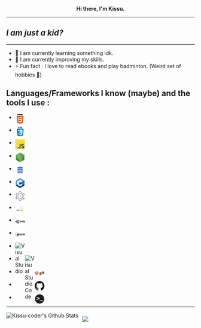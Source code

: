 <strong><center>Hi there, I'm Kissu.</center></strong>
<hr>

## ***I am just a kid?***

<hr>

- 🥴 I am currently learning something idk.
- 🦆 I am currently improving my skills.
- ⚡ Fun fact : I love to read ebooks and play badminton. (Weird set of hobbies 🤣)

## Languages/Frameworks I know (maybe) and the tools I use :
- [<img align="left" alt="HTML5" width="26px" src="https://raw.githubusercontent.com/github/explore/80688e429a7d4ef2fca1e82350fe8e3517d3494d/topics/html/html.png">]("https://developer.mozilla.org/en-US/docs/Web/Guide/HTML/HTML5")

- [<img align="left" alt="CSS3" width="26px" src="https://raw.githubusercontent.com/github/explore/80688e429a7d4ef2fca1e82350fe8e3517d3494d/topics/css/css.png">]("https://developer.mozilla.org/en-US/docs/Web/CSS")

- [<img align="left" alt="Javascript" width="26px" src="https://raw.githubusercontent.com/github/explore/80688e429a7d4ef2fca1e82350fe8e3517d3494d/topics/javascript/javascript.png">]("https://developer.mozilla.org/en-US/docs/Learn/JavaScript/First_steps/What_is_JavaScript")

- [<img align="left" alt="Node Js" width="26px" src="https://raw.githubusercontent.com/github/explore/80688e429a7d4ef2fca1e82350fe8e3517d3494d/topics/nodejs/nodejs.png">]("https://nodejs.org/")

- [<img align="left" alt="SQL" width="26px" src="https://raw.githubusercontent.com/github/explore/80688e429a7d4ef2fca1e82350fe8e3517d3494d/topics/sql/sql.png">]("https://en.wikipedia.org/wiki/SQL")

- [<img align="left" alt="Cpp / C++" width="26px" src="https://raw.githubusercontent.com/github/explore/80688e429a7d4ef2fca1e82350fe8e3517d3494d/topics/cpp/cpp.png">]("https://en.wikipedia.org/wiki/C%2B%2B")

- [<img align="left" alt="Electron Js" width="26px" src="https://raw.githubusercontent.com/github/explore/80688e429a7d4ef2fca1e82350fe8e3517d3494d/topics/electron/electron.png">]("https://www.electronjs.org/")

- [<img align="left" alt="MySql" width="26px" src="https://raw.githubusercontent.com/github/explore/80688e429a7d4ef2fca1e82350fe8e3517d3494d/topics/mysql/mysql.png">]("https://www.mysql.com/")

- [<img align="left" alt="Unity" width="26px" src="https://raw.githubusercontent.com/github/explore/80688e429a7d4ef2fca1e82350fe8e3517d3494d/topics/unity/unity.png">]("https://unity.com/")

- [<img align="left" alt="Bash" width="26px" src="https://raw.githubusercontent.com/github/explore/80688e429a7d4ef2fca1e82350fe8e3517d3494d/topics/bash/bash.png">]("https://www.gnu.org/software/bash/")

- [<img align="left" alt="Visual Studio" width="26px" src="https://upload.wikimedia.org/wikipedia/commons/5/59/Visual_Studio_Icon_2019.svg">]("https://visualstudio.microsoft.com/")

- [<img align="left" alt="Visual Studio Code" width="26px" src="https://upload.wikimedia.org/wikipedia/commons/9/9a/Visual_Studio_Code_1.35_icon.svg">]("https://code.visualstudio.com/")

- [<img align="left" alt="Git" width="26px" src="https://raw.githubusercontent.com/github/explore/80688e429a7d4ef2fca1e82350fe8e3517d3494d/topics/git/git.png">]("https://git-scm.com/")

- [<img align="left" alt="Github" width="26px" src="https://raw.githubusercontent.com/github/explore/78df643247d429f6cc873026c0622819ad797942/topics/github/github.png">]("https://github.com/")

- [<img align="left" alt="Windows Terminal" width="26px" src="https://raw.githubusercontent.com/github/explore/d92924b1d925bb134e308bd29c9de6c302ed3beb/topics/terminal/terminal.png">]("https://www.microsoft.com/en-us/p/windows-terminal/9n0dx20hk701")

<hr>

[<img align="left" alt="Kissu-coder's Github Stats" src="https://github-readme-stats.codestackr.vercel.app/api?username=Kissu-coder&count_private=true&show_icons=true&hide_border=true&hide=stars&theme=synthwave">]("https://github.com/Kissu-coder")

[<img align="left" src="https://github-readme-stats.codestackr.vercel.app/api/top-langs/?username=Kissu-coder" style="margin:10px;">]("https://github.com/Kissu-coder")
